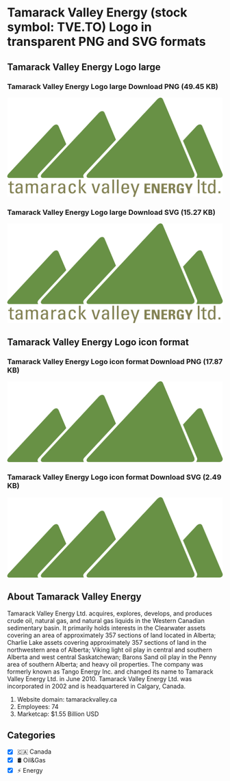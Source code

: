 # Tamarack Valley Energy (stock symbol: TVE.TO) Logo in transparent PNG and SVG formats

## Tamarack Valley Energy Logo large

### Tamarack Valley Energy Logo large Download PNG (49.45 KB)

![Tamarack Valley Energy Logo large Download PNG (49.45 KB)](/img/orig/TVE.TO_BIG-41d5a47a.png)

### Tamarack Valley Energy Logo large Download SVG (15.27 KB)

![Tamarack Valley Energy Logo large Download SVG (15.27 KB)](/img/orig/TVE.TO_BIG-9e9e12af.svg)

## Tamarack Valley Energy Logo icon format

### Tamarack Valley Energy Logo icon format Download PNG (17.87 KB)

![Tamarack Valley Energy Logo icon format Download PNG (17.87 KB)](/img/orig/TVE.TO-1bd3744a.png)

### Tamarack Valley Energy Logo icon format Download SVG (2.49 KB)

![Tamarack Valley Energy Logo icon format Download SVG (2.49 KB)](/img/orig/TVE.TO-9232ee34.svg)

## About Tamarack Valley Energy

Tamarack Valley Energy Ltd. acquires, explores, develops, and produces crude oil, natural gas, and natural gas liquids in the Western Canadian sedimentary basin. It primarily holds interests in the Clearwater assets covering an area of approximately 357 sections of land located in Alberta; Charlie Lake assets covering approximately 357 sections of land in the northwestern area of Alberta; Viking light oil play in central and southern Alberta and west central Saskatchewan; Barons Sand oil play in the Penny area of southern Alberta; and heavy oil properties. The company was formerly known as Tango Energy Inc. and changed its name to Tamarack Valley Energy Ltd. in June 2010. Tamarack Valley Energy Ltd. was incorporated in 2002 and is headquartered in Calgary, Canada.

1. Website domain: tamarackvalley.ca
2. Employees: 74
3. Marketcap: $1.55 Billion USD


## Categories
- [x] 🇨🇦 Canada
- [x] 🛢 Oil&Gas
- [x] ⚡ Energy
